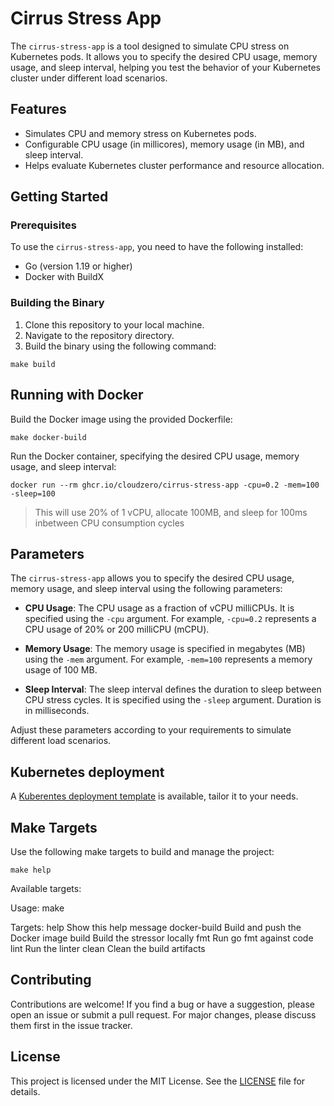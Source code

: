 # Cirrus Stress App

The `cirrus-stress-app` is a tool designed to simulate CPU stress on Kubernetes pods. It allows you to specify the desired CPU usage, memory usage, and sleep interval, helping you test the behavior of your Kubernetes cluster under different load scenarios.

## Features

- Simulates CPU and memory stress on Kubernetes pods.
- Configurable CPU usage (in millicores), memory usage (in MB), and sleep interval.
- Helps evaluate Kubernetes cluster performance and resource allocation.

## Getting Started

### Prerequisites

To use the `cirrus-stress-app`, you need to have the following installed:

- Go (version 1.19 or higher)
- Docker with BuildX

### Building the Binary

1. Clone this repository to your local machine.
2. Navigate to the repository directory.
3. Build the binary using the following command:

  ```shell
  make build
  ```

## Running with Docker

Build the Docker image using the provided Dockerfile:

  ```shell
  make docker-build
  ```

Run the Docker container, specifying the desired CPU usage, memory usage, and sleep interval:

```shell
docker run --rm ghcr.io/cloudzero/cirrus-stress-app -cpu=0.2 -mem=100 -sleep=100
```
> This will use 20% of 1 vCPU, allocate 100MB, and sleep for 100ms inbetween CPU consumption cycles

## Parameters

The `cirrus-stress-app` allows you to specify the desired CPU usage, memory usage, and sleep interval using the following parameters:

- **CPU Usage**: The CPU usage as a fraction of vCPU milliCPUs. It is specified using the `-cpu` argument. For example, `-cpu=0.2` represents a CPU usage of 20% or 200 milliCPU (mCPU).

- **Memory Usage**: The memory usage is specified in megabytes (MB) using the `-mem` argument. For example, `-mem=100` represents a memory usage of 100 MB.

- **Sleep Interval**: The sleep interval defines the duration to sleep between CPU stress cycles. It is specified using the `-sleep` argument. Duration is in milliseconds.

Adjust these parameters according to your requirements to simulate different load scenarios.


## Kubernetes deployment

A [Kuberentes deployment template](../../deployments/stress/deployment.yaml) is available, tailor it to your needs.

## Make Targets

Use the following make targets to build and manage the project:

```shell
make help
```

Available targets:

Usage:
  make <target>

Targets:
  help             Show this help message
  docker-build     Build and push the Docker image
  build            Build the stressor locally
  fmt              Run go fmt against code
  lint             Run the linter 
  clean            Clean the build artifacts

## Contributing

Contributions are welcome! If you find a bug or have a suggestion, please open an issue or submit a pull request. For major changes, please discuss them first in the issue tracker.

## License

This project is licensed under the MIT License. See the [LICENSE](LICENSE) file for details.
